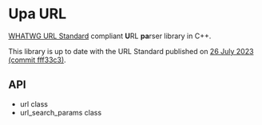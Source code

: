 # Upa URL

[WHATWG URL Standard](https://url.spec.whatwg.org/) compliant **U**RL **pa**rser library in C++.

This library is up to date with the URL Standard published on
[26 July 2023 (commit fff33c3)](https://url.spec.whatwg.org/commit-snapshots/fff33c343f01575c691bba6cdeeefb9d09e792a9/).

## API

- url class
- url_search_params class
